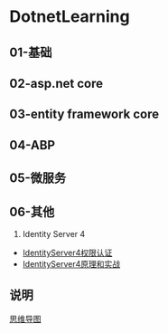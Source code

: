 # DotnetLearning

## 01-基础


## 02-asp.net core


## 03-entity framework core


## 04-ABP


## 05-微服务


## 06-其他
1. Identity Server 4
- [IdentityServer4权限认证](https://www.bilibili.com/video/BV1Qa4y1n7bb)
- [IdentityServer4原理和实战](https://www.bilibili.com/video/BV16b411k7yM)


## 说明
[思维导图](https://www.processon.com/view/link/600f7b86637689349039304a)
